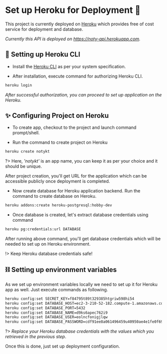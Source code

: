 # Set up Heroku for Deployment 🚀

This project is currently deployed on [Heroku](https://heroku.com) which provides free of cost service for deployment and database. 

_Currently this API is deployed on https://noty-api.herokuapp.com._

## 🤖 Setting up Heroku CLI  

- Install the [Heroku CLI](https://devcenter.heroku.com/articles/heroku-cli) as per your system specification.

- After installation, execute command for authorizing Heroku CLI.

```bash
heroku login
```

_After successful authorization, you can proceed to set up application on the Heroku._

## ✨ Configuring Project on Heroku

- To create app, checkout to the project and launch command prompt/shell.

- Run the command to create project on Heroku

```bash
heroku create notykt
```

?> Here, _'notykt'_ is an app name, you can keep it as per your choice and it should be unique.

After project creation, you'll get URL for the application which can be accessible publicly once deployment is completed.

- Now create database for Heroku application backend. Run the command to create database on Heroku.

```bash
heroku addons:create heroku-postgresql:hobby-dev
```

- Once database is created, let's extract database credentials using command

```bash
heroku pg:credentials:url DATABASE
```

After running above command, you'll get database credentials which will be needed to set up on Heroku environment.

!> Keep Heroku database credentials safe!

## ⛓️ Setting up environment variables

As we set up environment variables locally we need to set up it for Heroku app as well. Just execute commands as following.

```bash
heroku config:set SECRET_KEY=f84795t89t329385htgriw598hi54
heroku config:set DATABASE_HOST=ec2-3-210-52-182.compute-1.amazonaws.com
heroku config:set DATABASE_PORT=5432
heroku config:set DATABASE_NAME=d9ks6apec762i9
heroku config:set DATABASE_USER=eolncfonigjlqw
heroku config:set DATABASE_PASSWORD=cdf91ee8a061496459u40950ae4e1fe0f69d0d3e6
```

?> _Replace your Heroku database credentials with the values which you retrieved in the previous step_.

Once this is done, just set up deployment configuration.
